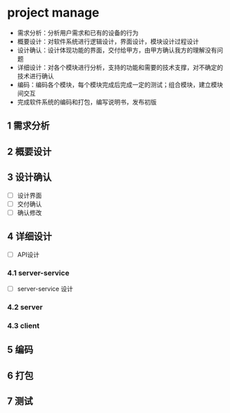 # project manage

- 需求分析：分析用户需求和已有的设备的行为
- 概要设计：对软件系统进行逻辑设计，界面设计，模块设计过程设计
- 设计确认：设计体现功能的界面，交付给甲方，由甲方确认我方的理解没有问题
- 详细设计：对各个模块进行分析，支持的功能和需要的技术支撑，对不确定的技术进行确认
- 编码：编码各个模块，每个模块完成后完成一定的测试；组合模块，建立模块间交互
- 完成软件系统的编码和打包，编写说明书，发布初版

## 1 需求分析
## 2 概要设计
## 3 设计确认
- [ ] 设计界面
- [ ] 交付确认
- [ ] 确认修改
## 4 详细设计
- [ ] API设计
### 4.1 server-service
- [ ] server-service 设计
### 4.2 server
### 4.3 client

## 5 编码
## 6 打包
## 7 测试
